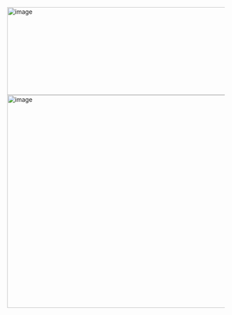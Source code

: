 <img width="716" height="203" alt="image" src="https://github.com/user-attachments/assets/b115af7e-04a6-4e3c-8683-5dd391e459a8" />

<img width="744" height="492" alt="image" src="https://github.com/user-attachments/assets/ae4d1e84-ce9a-4034-86bd-717c8e423cd7" />
